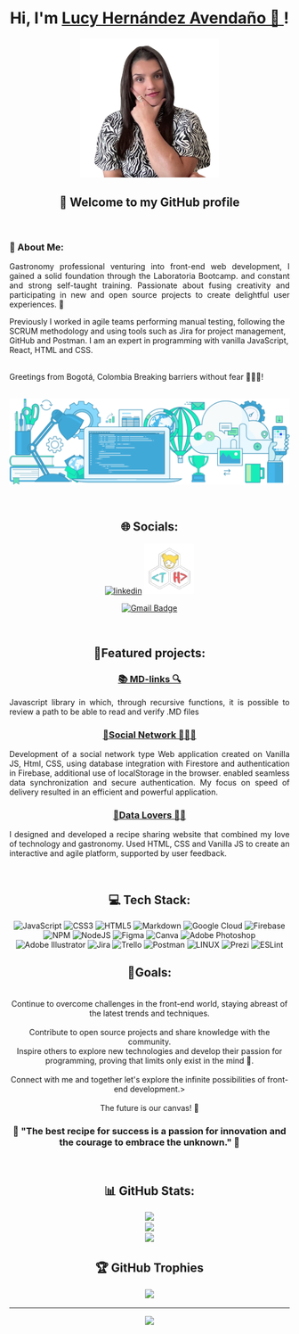 <div align="center">
<h1 >Hi, I'm <a href="https://lucy-portafolio.vercel.app/about">Lucy Hernández Avendaño 👋 </a>!</h1>
<p align="center">
  <a href="https://lucy-portafolio.vercel.app/about"><img src="https://github.com/Tati20h/Tati20h/blob/main/img/perfil.png?raw=true" width="250" height="250"> </a>
</p>
<h2 align="center">🧿 Welcome to my GitHub profile</h2>
</div>
<br>
<h3>💫 About Me: </h3> 

<p align="justify">
Gastronomy professional venturing into front-end web development, I gained a solid foundation through the Laboratoria Bootcamp. and constant and strong self-taught training. Passionate about fusing creativity and participating in new and open source projects to create delightful user experiences. 🚀 <br> 
  
Previously I worked in agile teams performing manual testing, following the SCRUM methodology and using tools such as Jira for project management, GitHub and Postman. I am an expert in programming with vanilla JavaScript, React, HTML and CSS.
  </p>
  
<br>Greetings from Bogotá, Colombia Breaking barriers without fear 💪🇨🇴!
<br> 
<br> 

![image](https://github.com/Tati20h/Tati20h/blob/main/img/lo.png)

<br> 
<div align="center">
<h2 >🌐 Socials:</h2> 
  
  <a href="https://www.linkedin.com/in/tatiana-hernandez29/"><img src="https://img.icons8.com/color/70/000000/linkedin.png" alt="linkedin"/></a> <a href="https://lucy-portafolio.vercel.app/about"> <img src="https://github.com/Tati20h/Tati20h/blob/main/img/logo3.png?raw=true'" width="90" height="90"> </a>
  
  [![Gmail Badge](https://img.shields.io/badge/-ltatianahernandez@sanmateo.edu.co-c14438?style=flat-square&logo=Gmail&logoColor=white&link=mailto:ltatianahernandez@sanmateo.edu.co)](mailto:ltatianahernandez@sanmateo.edu.co)
 </div>
 <br> 

<div align="center"> 
  
<h2> 🚩Featured projects: </h2>
  <h3 align="center" >
   <a href="https://github.com/Tati20h/DEV008-md-links">📚 MD-links 🔍 </a>
  </h3>
  <p align="justify">
  Javascript library in which, through recursive functions, it is possible to review a path to be able to read and verify .MD files
  </p>
  
 <h3 align="center" >
   <a href="https://github.com/Tati20h/DEV008-social-network">📱Social Network 🙎🏻‍♀️</a><br>
 </h3>
   <p align="justify">
 Development of a social network type Web application created on Vanilla JS, Html, CSS, using database integration with Firestore and authentication in Firebase, additional use of localStorage in the browser. enabled seamless data synchronization and secure authentication. My focus on speed of delivery resulted in an efficient and powerful application.<br>
   </p>
 <h3 align="center" > <a href="https://github.com/Tati20h/DEV008-data-lovers">🍲Data Lovers 🍲🍴</a>
 </h3>
   <p align="justify">
 I designed and developed a recipe sharing website that combined my love of technology and gastronomy. Used HTML, CSS and Vanilla JS to create an interactive and agile platform, supported by user feedback.<br>
   </p>
   <br>
  <div align="center"> 
  
  <h2>💻 Tech Stack:</h2> 
  
![JavaScript](https://img.shields.io/badge/javascript-%23323330.svg?style=for-the-badge&logo=javascript&logoColor=%23F7DF1E) ![CSS3](https://img.shields.io/badge/css3-%231572B6.svg?style=for-the-badge&logo=css3&logoColor=white) ![HTML5](https://img.shields.io/badge/html5-%23E34F26.svg?style=for-the-badge&logo=html5&logoColor=white) ![Markdown](https://img.shields.io/badge/markdown-%23000000.svg?style=for-the-badge&logo=markdown&logoColor=white) ![Google Cloud](https://img.shields.io/badge/Google%20Cloud-%234285F4.svg?style=for-the-badge&logo=google-cloud&logoColor=white) ![Firebase](https://img.shields.io/badge/firebase-%23039BE5.svg?style=for-the-badge&logo=firebase) ![NPM](https://img.shields.io/badge/NPM-%23000000.svg?style=for-the-badge&logo=npm&logoColor=white) ![NodeJS](https://img.shields.io/badge/node.js-6DA55F?style=for-the-badge&logo=node.js&logoColor=white) 	![Figma](https://img.shields.io/badge/figma-%23F24E1E.svg?style=for-the-badge&logo=figma&logoColor=white) ![Canva](https://img.shields.io/badge/Canva-%2300C4CC.svg?style=for-the-badge&logo=Canva&logoColor=white) ![Adobe Photoshop](https://img.shields.io/badge/adobephotoshop-%2331A8FF.svg?style=for-the-badge&logo=adobephotoshop&logoColor=white) ![Adobe Illustrator](https://img.shields.io/badge/adobeillustrator-%23FF9A00.svg?style=for-the-badge&logo=adobeillustrator&logoColor=white) ![Jira](https://img.shields.io/badge/jira-%230A0FFF.svg?style=for-the-badge&logo=jira&logoColor=white) ![Trello](https://img.shields.io/badge/Trello-%23026AA7.svg?style=for-the-badge&logo=Trello&logoColor=white) ![Postman](https://img.shields.io/badge/Postman-FF6C37?style=for-the-badge&logo=postman&logoColor=white) ![LINUX](https://img.shields.io/badge/Linux-FCC624?style=for-the-badge&logo=linux&logoColor=black) ![Prezi](https://img.shields.io/badge/Prezi-%23000000.svg?style=for-the-badge&logo=Prezi&logoColor=white) ![ESLint](https://img.shields.io/badge/ESLint-4B3263?style=for-the-badge&logo=eslint&logoColor=white)
  
</div>
  <h2 align="center">🏁Goals:</h2>
  <br>
 Continue to overcome challenges in the front-end world, staying abreast of the latest trends and techniques.
 <br><br>
Contribute to open source projects and share knowledge with the community.<br>Inspire others to explore new technologies and develop their passion for programming, proving that limits only exist in the mind 🧠.
 <br><br>
Connect with me and together let's explore the infinite possibilities of front-end development.>
 <br><br>
The future is our canvas! 🎨<br>

<div align="center">

<h3 align="center"> 🚀 "The best recipe for success is a passion for innovation and the courage to embrace the unknown." 🌟 </h3>
  <br>

## 📊 GitHub Stats:
![](https://github-readme-stats.vercel.app/api?username=Tati20h&theme=blue-green&hide_border=false&include_all_commits=true&count_private=false)<br/>
![](https://github-readme-streak-stats.herokuapp.com/?user=Tati20h&theme=blue-green&hide_border=false)<br/>
![](https://github-readme-stats.vercel.app/api/top-langs/?username=Tati20h&theme=blue-green&hide_border=false&include_all_commits=true&count_private=false&layout=compact)

## 🏆 GitHub Trophies
![](https://github-profile-trophy.vercel.app/?username=Tati20h&theme=buddhism&no-frame=false&no-bg=true&margin-w=4)

---
[![](https://visitcount.itsvg.in/api?id=Tati20h&icon=0&color=0)](https://visitcount.itsvg.in)
</div>

<!-- Proudly created with GPRM ( https://gprm.itsvg.in ) -->

